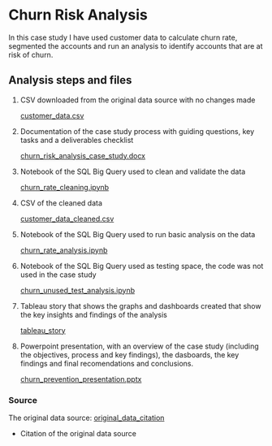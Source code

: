 # Churn Risk Analysis
In this case study I have used customer data to calculate churn rate, segmented the accounts and run an analysis to identify accounts that are at risk of churn.

## Analysis steps and files
1. CSV downloaded from the original data source with no changes made

   [customer_data.csv](https://github.com/lauraabrown6/churn_risk_analysis/blob/49177d49e789dc741d32720663e1d59e1bb1539e/customer_data.csv)

3. Documentation of the case study process with guiding questions, key tasks and a deliverables checklist

   [churn_risk_analysis_case_study.docx](https://github.com/lauraabrown6/churn_risk_analysis/blob/d3d4f3ab822f434ff19c382731181bf1971b164c/churn_risk_analysis_case_study.docx)

4. Notebook of the SQL Big Query used to clean and validate the data

   [churn_rate_cleaning.ipynb](https://github.com/lauraabrown6/churn_risk_analysis/blob/49177d49e789dc741d32720663e1d59e1bb1539e/churn_rate_cleaning.ipynb)

5. CSV of the cleaned data

   [customer_data_cleaned.csv](https://github.com/lauraabrown6/churn_risk_analysis/blob/49177d49e789dc741d32720663e1d59e1bb1539e/customer_data_cleaned.csv)

6. Notebook of the SQL Big Query used to run basic analysis on the data

   [churn_rate_analysis.ipynb](https://github.com/lauraabrown6/churn_risk_analysis/blob/49177d49e789dc741d32720663e1d59e1bb1539e/churn_rate_analysis.ipynb)

7. Notebook of the SQL Big Query used as testing space, the code was not used in the case study

   [churn_unused_test_analysis.ipynb](https://github.com/lauraabrown6/churn_risk_analysis/blob/49177d49e789dc741d32720663e1d59e1bb1539e/churn_unused_test_analysis.ipynb)

8. Tableau story that shows the graphs and dashboards created that show the key insights and findings of the analysis

   [tableau_story](https://github.com/lauraabrown6/churn_risk_analysis/blob/49177d49e789dc741d32720663e1d59e1bb1539e/tableau_story)

9. Powerpoint presentation, with an overview of the case study (including the objectives, process and key findings), the dasboards, the key findings and final recomendations and conclusions.

   [churn_prevention_presentation.pptx](https://github.com/lauraabrown6/churn_risk_analysis/blob/048bd4def4cf9237c61d3efb41c1eab99078244e/churn_prevention_presentation.pptx)

### Source
The original data source: [original_data_citation](https://github.com/lauraabrown6/churn_risk_analysis/blob/49177d49e789dc741d32720663e1d59e1bb1539e/original_data_citation)
  - Citation of the original data source
